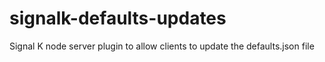 # signalk-defaults-updates
Signal K node server plugin to allow clients to update the defaults.json file
